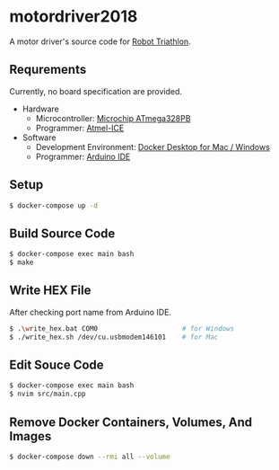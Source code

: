 # motordriver2018

A motor driver's source code for [Robot Triathlon](http://www.robot-triathlon.org/top.html).

## Requrements

Currently, no board specification are provided.

- Hardware
  - Microcontroller: [Microchip ATmega328PB](https://www.microchip.com/wwwproducts/en/ATmega328PB)
  - Programmer: [Atmel-ICE](https://www.microchip.com/DevelopmentTools/ProductDetails/ATATMEL-ICE) 
- Software
  - Development Environment: [Docker Desktop for Mac / Windows](https://www.docker.com/products/docker-desktop)
  - Programmer: [Arduino IDE](https://www.arduino.cc/en/main/software)

## Setup

```bash
$ docker-compose up -d
```

## Build Source Code

```bash
$ docker-compose exec main bash
$ make
```

## Write HEX File

After checking port name from Arduino IDE.

```bash
$ .\write_hex.bat COM0                     # for Windows
$ ./write_hex.sh /dev/cu.usbmodem146101    # for Mac
```

## Edit Souce Code

```bash
$ docker-compose exec main bash
$ nvim src/main.cpp
```

## Remove Docker Containers, Volumes, And Images

```bash
$ docker-compose down --rmi all --volume
```
